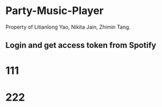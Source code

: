 # Party-Music-Player
Property of Litianlong Yao, Nikita Jain, Zhimin Tang.

## Login and get access token from Spotify

# 111
# 222
